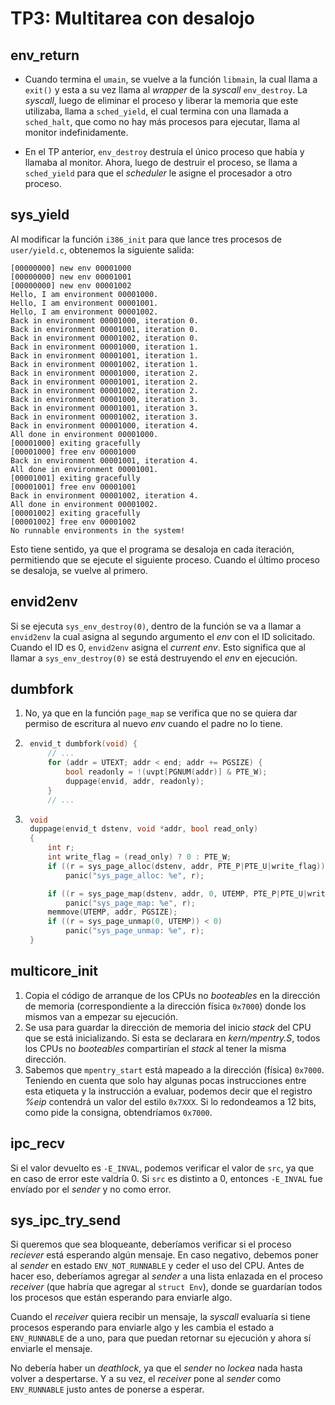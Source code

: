 TP3: Multitarea con desalojo
=============================

env_return
-----------

- Cuando termina el `umain`, se vuelve a la función `libmain`, la cual llama a `exit()` y esta a su vez llama al _wrapper_ de la _syscall_ `env_destroy`. La _syscall_, luego de eliminar el proceso y liberar la memoria que este utilizaba, llama a `sched_yield`, el cual termina con una llamada a `sched_halt`, que como no hay más procesos para ejecutar, llama al monitor indefinidamente. 

- En el TP anterior, `env_destroy` destruía el único proceso que había y llamaba al monitor. Ahora, luego de destruir el proceso, se llama a `sched_yield` para que el _scheduler_ le asigne el procesador a otro proceso.

sys_yield
----------

Al modificar la función `i386_init` para que lance tres procesos de `user/yield.c`, obtenemos la siguiente salida:
```console
[00000000] new env 00001000
[00000000] new env 00001001
[00000000] new env 00001002
Hello, I am environment 00001000.
Hello, I am environment 00001001.
Hello, I am environment 00001002.
Back in environment 00001000, iteration 0.
Back in environment 00001001, iteration 0.
Back in environment 00001002, iteration 0.
Back in environment 00001000, iteration 1.
Back in environment 00001001, iteration 1.
Back in environment 00001002, iteration 1.
Back in environment 00001000, iteration 2.
Back in environment 00001001, iteration 2.
Back in environment 00001002, iteration 2.
Back in environment 00001000, iteration 3.
Back in environment 00001001, iteration 3.
Back in environment 00001002, iteration 3.
Back in environment 00001000, iteration 4.
All done in environment 00001000.
[00001000] exiting gracefully
[00001000] free env 00001000
Back in environment 00001001, iteration 4.
All done in environment 00001001.
[00001001] exiting gracefully
[00001001] free env 00001001
Back in environment 00001002, iteration 4.
All done in environment 00001002.
[00001002] exiting gracefully
[00001002] free env 00001002
No runnable environments in the system!
```

Esto tiene sentido, ya que el programa se desaloja en cada iteración, permitiendo que se ejecute el siguiente proceso. Cuando el último proceso se desaloja, se vuelve al primero.

envid2env
----------

Si se ejecuta `sys_env_destroy(0)`, dentro de la función se va a llamar a `envid2env` la cual asigna al segundo argumento el _env_ con el ID solicitado. Cuando el ID es 0, `envid2env` asigna el _current env_. Esto significa que al llamar a `sys_env_destroy(0)` se está destruyendo el _env_ en ejecución.

dumbfork
---------

1. No, ya que en la función `page_map` se verifica que no se quiera dar permiso de escritura al nuevo _env_ cuando el padre no lo tiene.
2. ```c
    envid_t dumbfork(void) {
        // ...
        for (addr = UTEXT; addr < end; addr += PGSIZE) {
            bool readonly = !(uvpt[PGNUM(addr)] & PTE_W);
            duppage(envid, addr, readonly);
        }
        // ...
    ```
3. ```c
    void
    duppage(envid_t dstenv, void *addr, bool read_only)
    {
        int r;
        int write_flag = (read_only) ? 0 : PTE_W;
        if ((r = sys_page_alloc(dstenv, addr, PTE_P|PTE_U|write_flag)) < 0)
            panic("sys_page_alloc: %e", r);

        if ((r = sys_page_map(dstenv, addr, 0, UTEMP, PTE_P|PTE_U|write_flag)) < 0)
            panic("sys_page_map: %e", r);
        memmove(UTEMP, addr, PGSIZE);
        if ((r = sys_page_unmap(0, UTEMP)) < 0)
            panic("sys_page_unmap: %e", r);
    }
    ```

multicore_init
---------------

1. Copia el código de arranque de los CPUs no _booteables_ en la dirección de memoria (correspondiente a la dirección física `0x7000`) donde los mismos van a empezar su ejecución.
2. Se usa para guardar la dirección de memoria del inicio _stack_ del CPU que se está inicializando. Si esta se declarara en _kern/mpentry.S_, todos los CPUs no _booteables_ compartirían el _stack_ al tener la misma dirección.
3. Sabemos que `mpentry_start` está mapeado a la dirección (física) `0x7000`. Teniendo en cuenta que solo hay algunas pocas instrucciones entre esta etiqueta y la instrucción a evaluar, podemos decir que el registro _%eip_ contendrá un valor del estilo `0x7XXX`. Si lo redondeamos a 12 bits, como pide la consigna, obtendríamos `0x7000`.

ipc_recv
---------

Si el valor devuelto es `-E_INVAL`, podemos verificar el valor de `src`, ya que en caso de error este valdría 0. Si `src` es distinto a 0, entonces `-E_INVAL` fue envíado por el _sender_ y no como error.

sys_ipc_try_send
-----------------

Si queremos que sea bloqueante, deberíamos verificar si el proceso _reciever_ está esperando algún mensaje. En caso negativo, debemos poner al _sender_ en estado `ENV_NOT_RUNNABLE` y ceder el uso del CPU. Antes de hacer eso, deberíamos agregar al _sender_ a una lista enlazada en el proceso _receiver_ (que habría que agregar al `struct Env`), donde se guardarían todos los procesos que están esperando para enviarle algo.

Cuando el _receiver_ quiera recibir un mensaje, la _syscall_ evaluaría si tiene procesos esperando para enviarle algo y les cambia el estado a `ENV_RUNNABLE` de a uno, para que puedan retornar su ejecución y ahora sí enviarle el mensaje.

No debería haber un _deathlock_, ya que el _sender_ no _lockea_ nada hasta volver a despertarse. Y a su vez, el _receiver_ pone al _sender_ como `ENV_RUNNABLE` justo antes de ponerse a esperar.